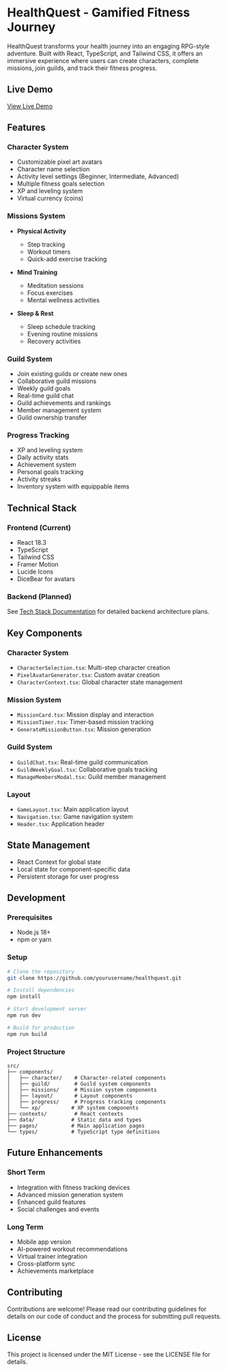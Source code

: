 # HealthQuest - Gamified Fitness Journey

HealthQuest transforms your health journey into an engaging RPG-style adventure. Built with React, TypeScript, and Tailwind CSS, it offers an immersive experience where users can create characters, complete missions, join guilds, and track their fitness progress.

## Live Demo
[View Live Demo](https://famous-blini-a64dd3.netlify.app)

## Features

### Character System
- Customizable pixel art avatars
- Character name selection
- Activity level settings (Beginner, Intermediate, Advanced)
- Multiple fitness goals selection
- XP and leveling system
- Virtual currency (coins)

### Missions System
- **Physical Activity**
  - Step tracking
  - Workout timers
  - Quick-add exercise tracking
  
- **Mind Training**
  - Meditation sessions
  - Focus exercises
  - Mental wellness activities
  
- **Sleep & Rest**
  - Sleep schedule tracking
  - Evening routine missions
  - Recovery activities

### Guild System
- Join existing guilds or create new ones
- Collaborative guild missions
- Weekly guild goals
- Real-time guild chat
- Guild achievements and rankings
- Member management system
- Guild ownership transfer

### Progress Tracking
- XP and leveling system
- Daily activity stats
- Achievement system
- Personal goals tracking
- Activity streaks
- Inventory system with equippable items

## Technical Stack

### Frontend (Current)
- React 18.3
- TypeScript
- Tailwind CSS
- Framer Motion
- Lucide Icons
- DiceBear for avatars

### Backend (Planned)
See [Tech Stack Documentation](docs/tech-stack.md) for detailed backend architecture plans.

## Key Components

### Character System
- `CharacterSelection.tsx`: Multi-step character creation
- `PixelAvatarGenerator.tsx`: Custom avatar creation
- `CharacterContext.tsx`: Global character state management

### Mission System
- `MissionCard.tsx`: Mission display and interaction
- `MissionTimer.tsx`: Timer-based mission tracking
- `GenerateMissionButton.tsx`: Mission generation

### Guild System
- `GuildChat.tsx`: Real-time guild communication
- `GuildWeeklyGoal.tsx`: Collaborative goals tracking
- `ManageMembersModal.tsx`: Guild member management

### Layout
- `GameLayout.tsx`: Main application layout
- `Navigation.tsx`: Game navigation system
- `Header.tsx`: Application header

## State Management
- React Context for global state
- Local state for component-specific data
- Persistent storage for user progress

## Development

### Prerequisites
- Node.js 18+
- npm or yarn

### Setup
```bash
# Clone the repository
git clone https://github.com/yourusername/healthquest.git

# Install dependencies
npm install

# Start development server
npm run dev

# Build for production
npm run build
```

### Project Structure
```
src/
├── components/
│   ├── character/    # Character-related components
│   ├── guild/        # Guild system components
│   ├── missions/     # Mission system components
│   ├── layout/       # Layout components
│   ├── progress/     # Progress tracking components
│   └── xp/          # XP system components
├── contexts/         # React contexts
├── data/            # Static data and types
├── pages/           # Main application pages
└── types/           # TypeScript type definitions
```

## Future Enhancements

### Short Term
- Integration with fitness tracking devices
- Advanced mission generation system
- Enhanced guild features
- Social challenges and events

### Long Term
- Mobile app version
- AI-powered workout recommendations
- Virtual trainer integration
- Cross-platform sync
- Achievements marketplace

## Contributing
Contributions are welcome! Please read our contributing guidelines for details on our code of conduct and the process for submitting pull requests.

## License
This project is licensed under the MIT License - see the LICENSE file for details.